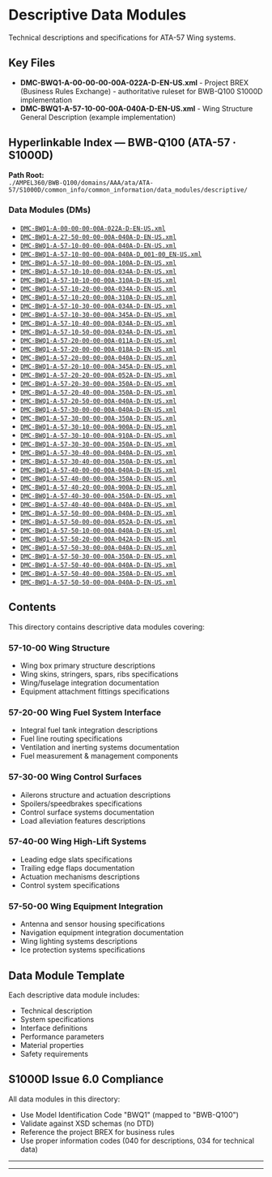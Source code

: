 # Descriptive Data Modules

Technical descriptions and specifications for ATA-57 Wing systems.

## Key Files

- **DMC-BWQ1-A-00-00-00-00A-022A-D-EN-US.xml** - Project BREX (Business Rules Exchange) - authoritative ruleset for BWB-Q100 S1000D implementation
- **DMC-BWQ1-A-57-10-00-00A-040A-D-EN-US.xml** - Wing Structure General Description (example implementation)

## Hyperlinkable Index — BWB-Q100 (ATA-57 · S1000D)

**Path Root:**  
`./AMPEL360/BWB-Q100/domains/AAA/ata/ATA-57/S1000D/common_info/common_information/data_modules/descriptive/`

### Data Modules (DMs)

- [`DMC-BWQ1-A-00-00-00-00A-022A-D-EN-US.xml`](./AMPEL360/BWB-Q100/domains/AAA/ata/ATA-57/S1000D/common_info/common_information/data_modules/descriptive/DMC-BWQ1-A-00-00-00-00A-022A-D-EN-US.xml)
- [`DMC-BWQ1-A-27-50-00-00-00A-040A-D-EN-US.xml`](./AMPEL360/BWB-Q100/domains/AAA/ata/ATA-57/S1000D/common_info/common_information/data_modules/descriptive/DMC-BWQ1-A-27-50-00-00-00A-040A-D-EN-US.xml)
- [`DMC-BWQ1-A-57-10-00-00-00A-040A-D-EN-US.xml`](./AMPEL360/BWB-Q100/domains/AAA/ata/ATA-57/S1000D/common_info/common_information/data_modules/descriptive/DMC-BWQ1-A-57-10-00-00-00A-040A-D-EN-US.xml)
- [`DMC-BWQ1-A-57-10-00-00-00A-040A-D_001-00_EN-US.xml`](./AMPEL360/BWB-Q100/domains/AAA/ata/ATA-57/S1000D/common_info/common_information/data_modules/descriptive/DMC-BWQ1-A-57-10-00-00-00A-040A-D_001-00_EN-US.xml)
- [`DMC-BWQ1-A-57-10-00-00-00A-100A-D-EN-US.xml`](./AMPEL360/BWB-Q100/domains/AAA/ata/ATA-57/S1000D/common_info/common_information/data_modules/descriptive/DMC-BWQ1-A-57-10-00-00-00A-100A-D-EN-US.xml)
- [`DMC-BWQ1-A-57-10-10-00-00A-034A-D-EN-US.xml`](./AMPEL360/BWB-Q100/domains/AAA/ata/ATA-57/S1000D/common_info/common_information/data_modules/descriptive/DMC-BWQ1-A-57-10-10-00-00A-034A-D-EN-US.xml)
- [`DMC-BWQ1-A-57-10-10-00-00A-310A-D-EN-US.xml`](./AMPEL360/BWB-Q100/domains/AAA/ata/ATA-57/S1000D/common_info/common_information/data_modules/descriptive/DMC-BWQ1-A-57-10-10-00-00A-310A-D-EN-US.xml)
- [`DMC-BWQ1-A-57-10-20-00-00A-034A-D-EN-US.xml`](./AMPEL360/BWB-Q100/domains/AAA/ata/ATA-57/S1000D/common_info/common_information/data_modules/descriptive/DMC-BWQ1-A-57-10-20-00-00A-034A-D-EN-US.xml)
- [`DMC-BWQ1-A-57-10-20-00-00A-310A-D-EN-US.xml`](./AMPEL360/BWB-Q100/domains/AAA/ata/ATA-57/S1000D/common_info/common_information/data_modules/descriptive/DMC-BWQ1-A-57-10-20-00-00A-310A-D-EN-US.xml)
- [`DMC-BWQ1-A-57-10-30-00-00A-034A-D-EN-US.xml`](./AMPEL360/BWB-Q100/domains/AAA/ata/ATA-57/S1000D/common_info/common_information/data_modules/descriptive/DMC-BWQ1-A-57-10-30-00-00A-034A-D-EN-US.xml)
- [`DMC-BWQ1-A-57-10-30-00-00A-345A-D-EN-US.xml`](./AMPEL360/BWB-Q100/domains/AAA/ata/ATA-57/S1000D/common_info/common_information/data_modules/descriptive/DMC-BWQ1-A-57-10-30-00-00A-345A-D-EN-US.xml)
- [`DMC-BWQ1-A-57-10-40-00-00A-034A-D-EN-US.xml`](./AMPEL360/BWB-Q100/domains/AAA/ata/ATA-57/S1000D/common_info/common_information/data_modules/descriptive/DMC-BWQ1-A-57-10-40-00-00A-034A-D-EN-US.xml)
- [`DMC-BWQ1-A-57-10-50-00-00A-034A-D-EN-US.xml`](./AMPEL360/BWB-Q100/domains/AAA/ata/ATA-57/S1000D/common_info/common_information/data_modules/descriptive/DMC-BWQ1-A-57-10-50-00-00A-034A-D-EN-US.xml)
- [`DMC-BWQ1-A-57-20-00-00-00A-011A-D-EN-US.xml`](./AMPEL360/BWB-Q100/domains/AAA/ata/ATA-57/S1000D/common_info/common_information/data_modules/descriptive/DMC-BWQ1-A-57-20-00-00-00A-011A-D-EN-US.xml)
- [`DMC-BWQ1-A-57-20-00-00-00A-018A-D-EN-US.xml`](./AMPEL360/BWB-Q100/domains/AAA/ata/ATA-57/S1000D/common_info/common_information/data_modules/descriptive/DMC-BWQ1-A-57-20-00-00-00A-018A-D-EN-US.xml)
- [`DMC-BWQ1-A-57-20-00-00-00A-040A-D-EN-US.xml`](./AMPEL360/BWB-Q100/domains/AAA/ata/ATA-57/S1000D/common_info/common_information/data_modules/descriptive/DMC-BWQ1-A-57-20-00-00-00A-040A-D-EN-US.xml)
- [`DMC-BWQ1-A-57-20-10-00-00A-345A-D-EN-US.xml`](./AMPEL360/BWB-Q100/domains/AAA/ata/ATA-57/S1000D/common_info/common_information/data_modules/descriptive/DMC-BWQ1-A-57-20-10-00-00A-345A-D-EN-US.xml)
- [`DMC-BWQ1-A-57-20-20-00-00A-052A-D-EN-US.xml`](./AMPEL360/BWB-Q100/domains/AAA/ata/ATA-57/S1000D/common_info/common_information/data_modules/descriptive/DMC-BWQ1-A-57-20-20-00-00A-052A-D-EN-US.xml)
- [`DMC-BWQ1-A-57-20-30-00-00A-350A-D-EN-US.xml`](./AMPEL360/BWB-Q100/domains/AAA/ata/ATA-57/S1000D/common_info/common_information/data_modules/descriptive/DMC-BWQ1-A-57-20-30-00-00A-350A-D-EN-US.xml)
- [`DMC-BWQ1-A-57-20-40-00-00A-350A-D-EN-US.xml`](./AMPEL360/BWB-Q100/domains/AAA/ata/ATA-57/S1000D/common_info/common_information/data_modules/descriptive/DMC-BWQ1-A-57-20-40-00-00A-350A-D-EN-US.xml)
- [`DMC-BWQ1-A-57-20-50-00-00A-040A-D-EN-US.xml`](./AMPEL360/BWB-Q100/domains/AAA/ata/ATA-57/S1000D/common_info/common_information/data_modules/descriptive/DMC-BWQ1-A-57-20-50-00-00A-040A-D-EN-US.xml)
- [`DMC-BWQ1-A-57-30-00-00-00A-040A-D-EN-US.xml`](./AMPEL360/BWB-Q100/domains/AAA/ata/ATA-57/S1000D/common_info/common_information/data_modules/descriptive/DMC-BWQ1-A-57-30-00-00-00A-040A-D-EN-US.xml)
- [`DMC-BWQ1-A-57-30-00-00-00A-350A-D-EN-US.xml`](./AMPEL360/BWB-Q100/domains/AAA/ata/ATA-57/S1000D/common_info/common_information/data_modules/descriptive/DMC-BWQ1-A-57-30-00-00-00A-350A-D-EN-US.xml)
- [`DMC-BWQ1-A-57-30-10-00-00A-900A-D-EN-US.xml`](./AMPEL360/BWB-Q100/domains/AAA/ata/ATA-57/S1000D/common_info/common_information/data_modules/descriptive/DMC-BWQ1-A-57-30-10-00-00A-900A-D-EN-US.xml)
- [`DMC-BWQ1-A-57-30-10-00-00A-910A-D-EN-US.xml`](./AMPEL360/BWB-Q100/domains/AAA/ata/ATA-57/S1000D/common_info/common_information/data_modules/descriptive/DMC-BWQ1-A-57-30-10-00-00A-910A-D-EN-US.xml)
- [`DMC-BWQ1-A-57-30-30-00-00A-350A-D-EN-US.xml`](./AMPEL360/BWB-Q100/domains/AAA/ata/ATA-57/S1000D/common_info/common_information/data_modules/descriptive/DMC-BWQ1-A-57-30-30-00-00A-350A-D-EN-US.xml)
- [`DMC-BWQ1-A-57-30-40-00-00A-040A-D-EN-US.xml`](./AMPEL360/BWB-Q100/domains/AAA/ata/ATA-57/S1000D/common_info/common_information/data_modules/descriptive/DMC-BWQ1-A-57-30-40-00-00A-040A-D-EN-US.xml)
- [`DMC-BWQ1-A-57-30-40-00-00A-350A-D-EN-US.xml`](./AMPEL360/BWB-Q100/domains/AAA/ata/ATA-57/S1000D/common_info/common_information/data_modules/descriptive/DMC-BWQ1-A-57-30-40-00-00A-350A-D-EN-US.xml)
- [`DMC-BWQ1-A-57-40-00-00-00A-040A-D-EN-US.xml`](./AMPEL360/BWB-Q100/domains/AAA/ata/ATA-57/S1000D/common_info/common_information/data_modules/descriptive/DMC-BWQ1-A-57-40-00-00-00A-040A-D-EN-US.xml)
- [`DMC-BWQ1-A-57-40-00-00-00A-350A-D-EN-US.xml`](./AMPEL360/BWB-Q100/domains/AAA/ata/ATA-57/S1000D/common_info/common_information/data_modules/descriptive/DMC-BWQ1-A-57-40-00-00-00A-350A-D-EN-US.xml)
- [`DMC-BWQ1-A-57-40-20-00-00A-900A-D-EN-US.xml`](./AMPEL360/BWB-Q100/domains/AAA/ata/ATA-57/S1000D/common_info/common_information/data_modules/descriptive/DMC-BWQ1-A-57-40-20-00-00A-900A-D-EN-US.xml)
- [`DMC-BWQ1-A-57-40-30-00-00A-350A-D-EN-US.xml`](./AMPEL360/BWB-Q100/domains/AAA/ata/ATA-57/S1000D/common_info/common_information/data_modules/descriptive/DMC-BWQ1-A-57-40-30-00-00A-350A-D-EN-US.xml)
- [`DMC-BWQ1-A-57-40-40-00-00A-040A-D-EN-US.xml`](./AMPEL360/BWB-Q100/domains/AAA/ata/ATA-57/S1000D/common_info/common_information/data_modules/descriptive/DMC-BWQ1-A-57-40-40-00-00A-040A-D-EN-US.xml)
- [`DMC-BWQ1-A-57-50-00-00-00A-040A-D-EN-US.xml`](./AMPEL360/BWB-Q100/domains/AAA/ata/ATA-57/S1000D/common_info/common_information/data_modules/descriptive/DMC-BWQ1-A-57-50-00-00-00A-040A-D-EN-US.xml)
- [`DMC-BWQ1-A-57-50-00-00-00A-052A-D-EN-US.xml`](./AMPEL360/BWB-Q100/domains/AAA/ata/ATA-57/S1000D/common_info/common_information/data_modules/descriptive/DMC-BWQ1-A-57-50-00-00-00A-052A-D-EN-US.xml)
- [`DMC-BWQ1-A-57-50-10-00-00A-040A-D-EN-US.xml`](./AMPEL360/BWB-Q100/domains/AAA/ata/ATA-57/S1000D/common_info/common_information/data_modules/descriptive/DMC-BWQ1-A-57-50-10-00-00A-040A-D-EN-US.xml)
- [`DMC-BWQ1-A-57-50-20-00-00A-042A-D-EN-US.xml`](./AMPEL360/BWB-Q100/domains/AAA/ata/ATA-57/S1000D/common_info/common_information/data_modules/descriptive/DMC-BWQ1-A-57-50-20-00-00A-042A-D-EN-US.xml)
- [`DMC-BWQ1-A-57-50-30-00-00A-040A-D-EN-US.xml`](./AMPEL360/BWB-Q100/domains/AAA/ata/ATA-57/S1000D/common_info/common_information/data_modules/descriptive/DMC-BWQ1-A-57-50-30-00-00A-040A-D-EN-US.xml)
- [`DMC-BWQ1-A-57-50-30-00-00A-350A-D-EN-US.xml`](./AMPEL360/BWB-Q100/domains/AAA/ata/ATA-57/S1000D/common_info/common_information/data_modules/descriptive/DMC-BWQ1-A-57-50-30-00-00A-350A-D-EN-US.xml)
- [`DMC-BWQ1-A-57-50-40-00-00A-040A-D-EN-US.xml`](./AMPEL360/BWB-Q100/domains/AAA/ata/ATA-57/S1000D/common_info/common_information/data_modules/descriptive/DMC-BWQ1-A-57-50-40-00-00A-040A-D-EN-US.xml)
- [`DMC-BWQ1-A-57-50-40-00-00A-350A-D-EN-US.xml`](./AMPEL360/BWB-Q100/domains/AAA/ata/ATA-57/S1000D/common_info/common_information/data_modules/descriptive/DMC-BWQ1-A-57-50-40-00-00A-350A-D-EN-US.xml)
- [`DMC-BWQ1-A-57-50-50-00-00A-040A-D-EN-US.xml`](./AMPEL360/BWB-Q100/domains/AAA/ata/ATA-57/S1000D/common_info/common_information/data_modules/descriptive/DMC-BWQ1-A-57-50-50-00-00A-040A-D-EN-US.xml)



## Contents

This directory contains descriptive data modules covering:

### 57-10-00 Wing Structure
- Wing box primary structure descriptions
- Wing skins, stringers, spars, ribs specifications
- Wing/fuselage integration documentation
- Equipment attachment fittings specifications

### 57-20-00 Wing Fuel System Interface  
- Integral fuel tank integration descriptions
- Fuel line routing specifications
- Ventilation and inerting systems documentation
- Fuel measurement & management components

### 57-30-00 Wing Control Surfaces
- Ailerons structure and actuation descriptions
- Spoilers/speedbrakes specifications
- Control surface systems documentation
- Load alleviation features descriptions

### 57-40-00 Wing High-Lift Systems
- Leading edge slats specifications
- Trailing edge flaps documentation
- Actuation mechanisms descriptions
- Control system specifications

### 57-50-00 Wing Equipment Integration
- Antenna and sensor housing specifications
- Navigation equipment integration documentation
- Wing lighting systems descriptions
- Ice protection systems specifications

## Data Module Template

Each descriptive data module includes:
- Technical description
- System specifications
- Interface definitions
- Performance parameters
- Material properties
- Safety requirements

## S1000D Issue 6.0 Compliance

All data modules in this directory:
- Use Model Identification Code "BWQ1" (mapped to "BWB-Q100")
- Validate against XSD schemas (no DTD)
- Reference the project BREX for business rules
- Use proper information codes (040 for descriptions, 034 for technical data)

---


---
